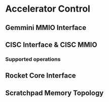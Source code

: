 # Accelerator Control

## Gemmini MMIO Interface

## CISC Interface & CISC MMIO

### Supported operations

## Rocket Core Interface

## Scratchpad Memory Topology


